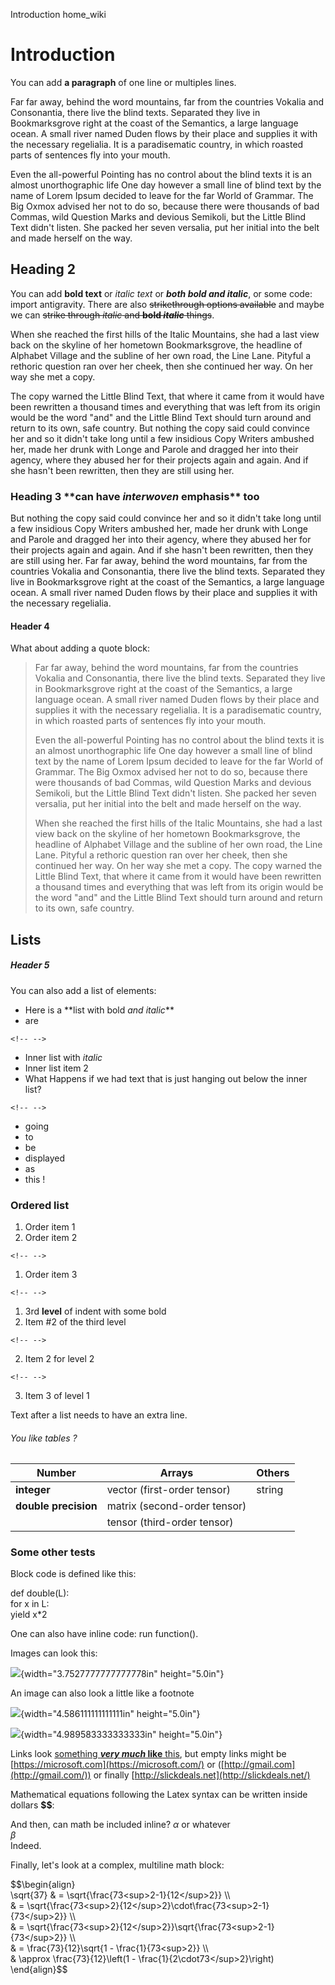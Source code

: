 Introduction
home_wiki
# Introduction

You can add **a paragraph** of one line or multiples lines.

Far far away, behind the word mountains, far from the countries Vokalia and Consonantia, there live the blind texts. Separated they live in Bookmarksgrove right at the coast of the Semantics, a large language ocean. A small river named Duden flows by their place and supplies it with the necessary regelialia. It is a paradisematic country, in which roasted parts of sentences fly into your mouth.

Even the all-powerful Pointing has no control about the blind texts it is an almost unorthographic life One day however a small line of blind text by the name of Lorem Ipsum decided to leave for the far World of Grammar. The Big Oxmox advised her not to do so, because there were thousands of bad Commas, wild Question Marks and devious Semikoli, but the Little Blind Text didn't listen. She packed her seven versalia, put her initial into the belt and made herself on the way.

## Heading 2

You can add **bold text** or *italic text* or ***both bold and italic***, or some code: import antigravity. There are also ~~strikethrough options available~~ and maybe we can ~~strike through *italic* and **bold *italic*** things~~.

When she reached the first hills of the Italic Mountains, she had a last view back on the skyline of her hometown Bookmarksgrove, the headline of Alphabet Village and the subline of her own road, the Line Lane. Pityful a rethoric question ran over her cheek, then she continued her way. On her way she met a copy.

The copy warned the Little Blind Text, that where it came from it would have been rewritten a thousand times and everything that was left from its origin would be the word \"and\" and the Little Blind Text should turn around and return to its own, safe country. But nothing the copy said could convince her and so it didn't take long until a few insidious Copy Writers ambushed her, made her drunk with Longe and Parole and dragged her into their agency, where they abused her for their projects again and again. And if she hasn't been rewritten, then they are still using her.

### Heading 3 \*\*can have *interwoven* emphasis\*\* too

But nothing the copy said could convince her and so it didn't take long until a few insidious Copy Writers ambushed her, made her drunk with Longe and Parole and dragged her into their agency, where they abused her for their projects again and again. And if she hasn't been rewritten, then they are still using her. Far far away, behind the word mountains, far from the countries Vokalia and Consonantia, there live the blind texts. Separated they live in Bookmarksgrove right at the coast of the Semantics, a large language ocean. A small river named Duden flows by their place and supplies it with the necessary regelialia.

#### Header 4

What about adding a quote block:

> Far far away, behind the word mountains, far from the countries Vokalia and Consonantia, there live the blind texts. Separated they live in Bookmarksgrove right at the coast of the Semantics, a large language ocean. A small river named Duden flows by their place and supplies it with the necessary regelialia. It is a paradisematic country, in which roasted parts of sentences fly into your mouth.
>
> Even the all-powerful Pointing has no control about the blind texts it is an almost unorthographic life One day however a small line of blind text by the name of Lorem Ipsum decided to leave for the far World of Grammar. The Big Oxmox advised her not to do so, because there were thousands of bad Commas, wild Question Marks and devious Semikoli, but the Little Blind Text didn't listen. She packed her seven versalia, put her initial into the belt and made herself on the way.
>
> When she reached the first hills of the Italic Mountains, she had a last view back on the skyline of her hometown Bookmarksgrove, the headline of Alphabet Village and the subline of her own road, the Line Lane. Pityful a rethoric question ran over her cheek, then she continued her way. On her way she met a copy. The copy warned the Little Blind Text, that where it came from it would have been rewritten a thousand times and everything that was left from its origin would be the word \"and\" and the Little Blind Text should turn around and return to its own, safe country.

## Lists

##### Header 5

You can also add a list of elements:

-   Here is a \*\*list with bold *and italic*\*\*
-   are

```{=html}
<!-- -->
```
-   Inner list with *italic*
-   Inner list item 2
-   What Happens if we had text that is just hanging out below the inner list?

```{=html}
<!-- -->
```
-   going
-   to
-   be
-   displayed
-   as
-   this !

### Ordered list

1.  Order item 1
2.  Order item 2

```{=html}
<!-- -->
```
1.  Order item 3

```{=html}
<!-- -->
```
1.  3rd **level** of indent with some bold
2.  Item \#2 of the third level

```{=html}
<!-- -->
```
2.  Item 2 for level 2

```{=html}
<!-- -->
```
3.  Item 3 of level 1

Text after a list needs to have an extra line.

###### You like tables ?

| **Number**           | **Arrays**                   | **Others** |
|----------------------|------------------------------|------------|
| **integer**          | vector (first-order tensor)  | string     |
| **double precision** | matrix (second-order tensor) |            |
|                      | tensor (third-order tensor)  |            |

### Some other tests

Block code is defined like this:

def double(L):\
for x in L:\
yield x\*2

One can also have inline code: run function().

Images can look this:

![](media/image1.jpeg){width="3.7527777777777778in" height="5.0in"}

An image can also look a little like a footnote

![](media/image2.jpeg){width="4.586111111111111in" height="5.0in"}

![](media/image3.jpeg){width="4.989583333333333in" height="5.0in"}

Links look [something ***very much* like** this](http://google.com/), but empty links might be [https://microsoft.com](https://microsoft.com/) or ([http://gmail.com](http://gmail.com/)) or finally [http://slickdeals.net](http://slickdeals.net/)

Mathematical equations following the Latex syntax can be written inside dollars **\$\$**:

And then, can math be included inline? $\alpha$ or whatever\
$\beta$\
Indeed.

Finally, let\'s look at a complex, multiline math block:

\$\$\\begin{align}\
\\sqrt{37} & = \\sqrt{\\frac{73\<sup>2-1}{12\</sup>2}} \\\\\
& = \\sqrt{\\frac{73\<sup>2}{12\</sup>2}\\cdot\\frac{73\<sup>2-1}{73\</sup>2}} \\\\\
& = \\sqrt{\\frac{73\<sup>2}{12\</sup>2}}\\sqrt{\\frac{73\<sup>2-1}{73\</sup>2}} \\\\\
& = \\frac{73}{12}\\sqrt{1 - \\frac{1}{73\<sup>2}} \\\\\
& \\approx \\frac{73}{12}\\left(1 - \\frac{1}{2\\cdot73\</sup>2}\\right)\
\\end{align}\$\$
